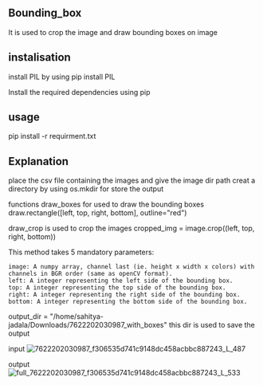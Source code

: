 ## Bounding_box

It is used to crop the image and draw bounding boxes on image

## instalisation

install PIL by using pip install PIL

Install the required dependencies using pip

## usage

pip install -r requirment.txt

## Explanation

place the csv file containing the images and give the image dir path 
creat a directory by using os.mkdir for store the output

functions draw_boxes for used to draw the bounding boxes
draw.rectangle([left, top, right, bottom], outline="red")

draw_crop is used to crop the images
cropped_img = image.crop((left, top, right, bottom))
          
This method takes 5 mandatory parameters:

    image: A numpy array, channel last (ie. height x width x colors) with channels in BGR order (same as openCV format).
    left: A integer representing the left side of the bounding box.
    top: A integer representing the top side of the bounding box.
    right: A integer representing the right side of the bounding box.
    bottom: A integer representing the bottom side of the bounding box.



output_dir = "/home/sahitya-jadala/Downloads/7622202030987_with_boxes"
this dir is used to save the output

input
![7622202030987_f306535d741c9148dc458acbbc887243_L_487](https://github.com/sahithyajadala/exper2/assets/169046012/12d92a80-aa51-4f11-94d5-c00e9003b5e8)

output
![full_7622202030987_f306535d741c9148dc458acbbc887243_L_533](https://github.com/sahithyajadala/exper2/assets/169046012/68a74e9c-b61b-41d9-8073-a406fdc3fc23)












   
